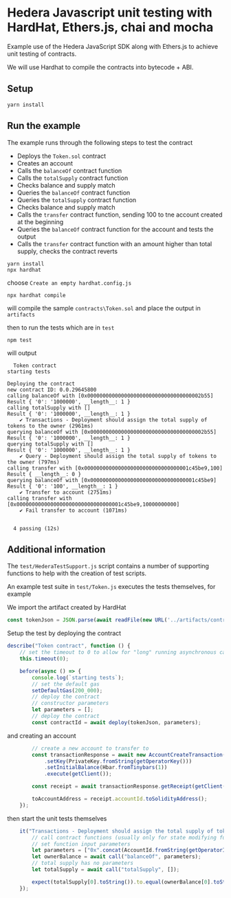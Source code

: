 # Hedera Javascript unit testing with HardHat, Ethers.js, chai and mocha

Example use of the Hedera JavaScript SDK along with Ethers.js to achieve unit testing of contracts.

We will use Hardhat to compile the contracts into bytecode + ABI.

## Setup

```shell
yarn install
```

## Run the example

The example runs through the following steps to test the contract
* Deploys the `Token.sol` contract
* Creates an account
* Calls the `balanceOf` contract function
* Calls the `totalSupply` contract function
* Checks balance and supply match
* Queries the `balanceOf` contract function
* Queries the `totalSupply` contract function
* Checks balance and supply match
* Calls the `transfer` contract function, sending 100 to tne account created at the beginning
* Queries the `balanceOf` contract function for the account and tests the output
* Calls the `transfer` contract function with an amount higher than total supply, checks the contract reverts

```shell
yarn install
npx hardhat
```

choose `Create an empty hardhat.config.js`

```shell
npx hardhat compile
```

will compile the sample `contracts\Token.sol` and place the output in `artifacts`

then to run the tests which are in `test`

```shell
npm test
```

will output 

```shell
  Token contract
starting tests

Deploying the contract
new contract ID: 0.0.29645800
calling balanceOf with [0x0000000000000000000000000000000000002b55]
Result { '0': '1000000', __length__: 1 }
calling totalSupply with []
Result { '0': '1000000', __length__: 1 }
    ✔ Transactions - Deployment should assign the total supply of tokens to the owner (2961ms)
querying balanceOf with [0x0000000000000000000000000000000000002b55]
Result { '0': '1000000', __length__: 1 }
querying totalSupply with []
Result { '0': '1000000', __length__: 1 }
    ✔ Query - Deployment should assign the total supply of tokens to the owner (797ms)
calling transfer with [0x0000000000000000000000000000000001c45be9,100]
Result { __length__: 0 }
querying balanceOf with [0x0000000000000000000000000000000001c45be9]
Result { '0': '100', __length__: 1 }
    ✔ Transfer to account (2751ms)
calling transfer with [0x0000000000000000000000000000000001c45be9,10000000000]
    ✔ Fail transfer to account (1071ms)


  4 passing (12s)
```

## Additional information

The `test/HederaTestSupport.js` script contains a number of supporting functions to help with the creation of test scripts.

An example test suite in `test/Token.js` executes the tests themselves, for example

We import the artifact created by HardHat

```javascript
const tokenJson = JSON.parse(await readFile(new URL('../artifacts/contracts/Token.sol/Token.json', import.meta.url)));
```

Setup the test by deploying the contract 

```javascript
describe("Token contract", function () {
    // set the timeout to 0 to allow for "long" running asynchronous calls
    this.timeout(0);

    before(async () => {
        console.log(`starting tests`);
        // set the default gas
        setDefaultGas(200_000);
        // deploy the contract
        // constructor parameters
        let parameters = [];
        // deploy the contract
        const contractId = await deploy(tokenJson, parameters);
```

and creating an account

```javascript
        // create a new account to transfer to
        const transactionResponse = await new AccountCreateTransaction()
            .setKey(PrivateKey.fromString(getOperatorKey()))
            .setInitialBalance(Hbar.fromTinybars(1))
            .execute(getClient());

        const receipt = await transactionResponse.getReceipt(getClient());

        toAccountAddress = receipt.accountId.toSolidityAddress();
    });
```

then start the unit tests themselves

```javascript
    it("Transactions - Deployment should assign the total supply of tokens to the owner", async function () {
        // call contract functions (usually only for state modifying functions)
        // set function input parameters
        let parameters = ["0x".concat(AccountId.fromString(getOperatorId()).toSolidityAddress())];
        let ownerBalance = await call("balanceOf", parameters);
        // total supply has no parameters
        let totalSupply = await call("totalSupply", []);

        expect(totalSupply[0].toString()).to.equal(ownerBalance[0].toString()); // comparing big numbers
    });
```

